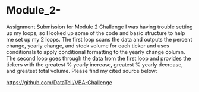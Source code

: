 # Module_2-
Assignment Submission for Module 2 Challenge
I was having trouble setting up my loops, so I looked up some of the code and basic structure to help me set up my 2 loops. The first loop scans the data and outputs the percent change, yearly change, and stock volume for each ticker and uses conditionals to apply conditional formatting to the yearly change column. The second loop goes through the data from the first loop and provides the tickers with the greatest % yearly increase, greatest % yearly decrease, and greatest total volume. Please find my cited source below:


https://github.com/DataTell/VBA-Challenge


